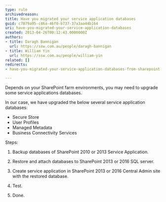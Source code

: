 ```yaml
---
type: rule
archivedreason: 
title: Have you migrated your service application databases
guid: c7079a95-c46a-46f0-b737-37a3aa44b164
uri: have-you-migrated-your-service-application-databases
created: 2013-04-26T00:12:43.0000000Z
authors:
- title: Daragh Bannigan
  url: https://ssw.com.au/people/daragh-bannigan
- title: William Yin
  url: https://ssw.com.au/people/william-yin
related: []
redirects:
- have-you-migrated-your-service-application-databases-from-sharepoint-2010-to-2013

---
```


Depends on your SharePoint farm environments, you may need to upgrade some service applications databases.


<!--endintro-->

In our case, we have upgraded the below several service application databases:

* Secure Store
* User Profiles
* Managed Metadata
* Business Connectivity Services


Steps:

1. Backup databases of SharePoint 2010 or 2013 Service Application.

2. Restore and attach databases to SharePoint 2013 or 2016 SQL server.

3. Create service application in SharePoint 2013 or 2016 Central Admin site with the restored database.

4. Test.

5. Done.
